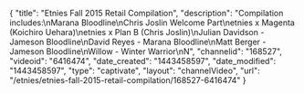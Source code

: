 {
    "title": "Etnies Fall 2015 Retail Compilation",
    "description": "Compilation includes:\nMarana Bloodline\nChris Joslin Welcome Part\netnies x Magenta (Koichiro Uehara)\netnies x Plan B (Chris Joslin)\nJulian Davidson - Jameson Bloodline\nDavid Reyes - Marana Bloodline\nMatt Berger - Jameson Bloodline\nWillow - Winter Warrior\nN",
    "channelid": "168527",
    "videoid": "6416474",
    "date_created": "1443458597",
    "date_modified": "1443458597",
    "type": "captivate",
    "layout": "channelVideo",
    "url": "\/etnies\/etnies-fall-2015-retail-compilation\/168527-6416474"
}